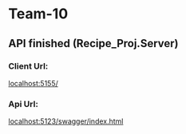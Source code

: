 # Team-10

## API finished (Recipe_Proj.Server)

### Client Url:
[localhost:5155/](localhost:5155/)

### Api Url:
[localhost:5123/swagger/index.html](localhost:5123/swagger/index.html)
